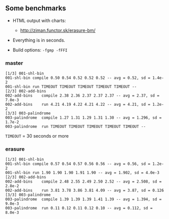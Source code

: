 ## Some benchmarks

* HTML output with charts:
  * http://ziman.functor.sk/erasure-bm/

* Everything is in seconds.

* Build options: `-fgmp -fFFI`

### master

```
[1/3] 001-shl-bin
001-shl-bin	compile	0.50 0.54 0.52 0.52 0.52 -- avg = 0.52, sd = 1.4e-2
001-shl-bin	run	TIMEOUT TIMEOUT TIMEOUT TIMEOUT TIMEOUT -- 
[2/3] 002-add-bins
002-add-bins	compile	2.38 2.36 2.37 2.37 2.37 -- avg = 2.37, sd = 7.0e-3
002-add-bins	run	4.21 4.19 4.22 4.21 4.22 -- avg = 4.21, sd = 1.2e-2
[3/3] 003-palindrome
003-palindrome	compile	1.27 1.31 1.29 1.31 1.30 -- avg = 1.296, sd = 1.7e-2
003-palindrome	run	TIMEOUT TIMEOUT TIMEOUT TIMEOUT TIMEOUT -- 
```

`TIMEOUT` = 30 seconds or more

### erasure

```
[1/3] 001-shl-bin
001-shl-bin	compile	0.57 0.54 0.57 0.56 0.56 -- avg = 0.56, sd = 1.2e-2
001-shl-bin	run	1.90 1.90 1.90 1.91 1.90 -- avg = 1.902, sd = 4.0e-3
[2/3] 002-add-bins
002-add-bins	compile	2.48 2.55 2.49 2.50 2.52 -- avg = 2.508, sd = 2.8e-2
002-add-bins	run	3.81 3.78 3.86 3.81 4.09 -- avg = 3.87, sd = 0.126
[3/3] 003-palindrome
003-palindrome	compile	1.39 1.39 1.39 1.41 1.39 -- avg = 1.394, sd = 9.0e-3
003-palindrome	run	0.11 0.12 0.11 0.12 0.10 -- avg = 0.112, sd = 8.0e-3
```
